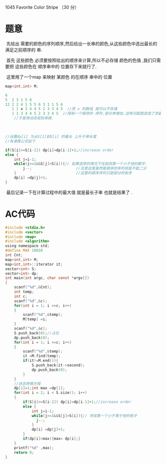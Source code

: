 1045 Favorite Color Stripe （30 分）

# **题意**

​	先给出 需要的颜色的序列顺序,然后给出一长串的颜色,从这些颜色中选出最长的 满足之前顺序的 串.

​	首先 这些颜色 必须要按照给出的顺序来计算,所以不必存储 颜色的色值 ,我们只需要把 这些颜色在 顺序串中的 位置存下来就行了.

​	这里用了一个map 来映射 某颜色 的在顺序 串中的 位置

```c
map<int,int> M;
```



```c 
6
5  2 3 1 5 6
12 2 2 4 1 5 5 6 3 1 1 5 6
   1 1 x 3 4 4 5 2 3 3 4 5  //而 x 的数组 就可以不存储
   1 1 3 4 4 5 2 3 3 4 5  //得到一个顺序的 序列.部分单增加.这样问题就变成了求最长上升子序列长度.
    //于是用动态规划来做.
```

​	

```c
//设置dp[i] 为从S[1]到S[i] 的最长 上升子串长度
//有递推公式如下 

if(S[i]>=S[i-1]) dp[i]=dp[i-1]+1;//increase order
else {
    int j=i-1;
    while(j>=1&&S[j]>S[i]){// 如果逆序的情况下往前找第一个小于他的数字.
        j--;					//注意这里虽然是顺序的序列但是不能二分
    }							//这里的顺序序列只是部分的有序
    dp[i] =dp[j]+1;
}
```

​	最后记录一下在计算过程中的最大值 就是最长子串 也就是结果了 .

# **AC代码**

```c
#include <stdio.h>
#include <vector>
#include <map>
#include <algorithm>
using namespace std;
#define MAX 10010
int Cnt;
map<int,int> M;
map<int,int>::iterator it;
vector<int> S;
vector<int> dp;
int main(int argc, char const *argv[])
{
    scanf("%d",&Cnt);
    int temp;
    int c;
    scanf("%d",&c);
    for(int i = 1; i <=c; i++)
    {
        scanf("%d",&temp);
        M[temp] =i;
    }
    scanf("%d",&c);    
    S.push_back(0);//占位
    dp.push_back(0);
    for(int i = 1; i <=c; i++)
    {
        scanf("%d",&temp);
        it =M.find(temp);
        if(it!=M.end()){
            S.push_back(it->second);
            dp.push_back(0);
        }
    }
    //状态转移方程
    dp[1]=1;int max =dp[1];
    for(int i = 2; i < S.size(); i++)
    {
        if(S[i]>=S[i-1]) dp[i]=dp[i-1]+1;//increase order
        else {
            int j=i-1;
            while(j>=1&&S[j]>S[i]){// 寻找第一个小于等于他的梳子
              j--;
            }
            dp[i] =dp[j]+1;
        }
        if(dp[i]>max){max= dp[i];}
    }
    printf("%d" ,max);
    return 0;
}

```

